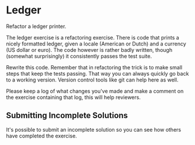 # Ledger

Refactor a ledger printer.

The ledger exercise is a refactoring exercise. There is code that prints a
nicely formatted ledger, given a locale (American or Dutch) and a currency (US
dollar or euro). The code however is rather badly written, though (somewhat
surprisingly) it consistently passes the test suite.

Rewrite this code. Remember that in refactoring the trick is to make small steps that keep the tests passing. That way you can always quickly go back to a working version. Version control tools like git can help here as well.

Please keep a log of what changes you've made and make a comment on the exercise containing that log, this will help reviewers.

## Submitting Incomplete Solutions

It's possible to submit an incomplete solution so you can see how others have completed the exercise.
